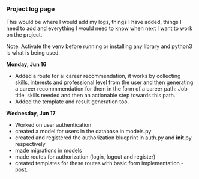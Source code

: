 ### Project log page
This would be where I would add my logs, things I have added, things I need to add and everything I would need to know when next I want to work on the project.

Note: Activate the venv before running or installing any library and python3 is what is being used.

**Monday, Jun 16**
- Added a route for ai career recommendation, it works by collecting skills, interests and professional level from the user and then generating a career recommmendation for them in the form of a career path: Job title, skills needed and then an actionable step towards this path.
- Added the template and result generation too.

**Wednesday, Jun 17**
- Worked on user authentication
- created a model for users in the database in models.py
- created and registered the authorization blueprint in auth.py and __init__.py respectively
- made migrations in models
- made routes for authorization (login, logout and register)
- created templates for these routes with basic form implementation - post.